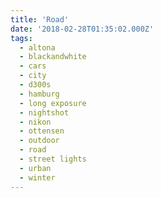 ```yaml
---
title: 'Road'
date: '2018-02-28T01:35:02.000Z'
tags:
  - altona
  - blackandwhite
  - cars
  - city
  - d300s
  - hamburg
  - long exposure
  - nightshot
  - nikon
  - ottensen
  - outdoor
  - road
  - street lights
  - urban
  - winter
---
```

